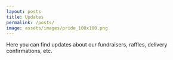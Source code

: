 ```yaml
---
layout: posts
title: Updates
permalink: /posts/
image: assets/images/pride_100x100.png
---
```


Here you can find updates about our fundraisers, raffles, delivery confirmations, etc.